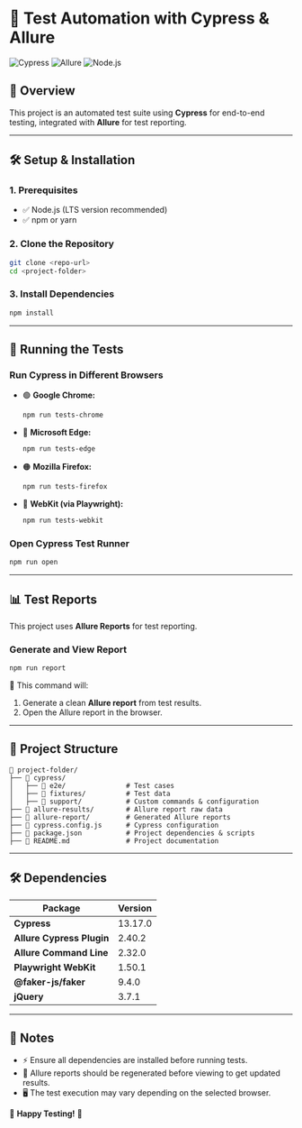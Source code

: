 # 🧪 Test Automation with Cypress & Allure

![Cypress](https://img.shields.io/badge/Cypress-13.17.0-brightgreen) 
![Allure](https://img.shields.io/badge/Allure-2.32.0-blue)
![Node.js](https://img.shields.io/badge/Node.js-LTS-yellowgreen)

## 📌 Overview
This project is an automated test suite using **Cypress** for end-to-end testing, integrated with **Allure** for test reporting.

---

## 🛠️ Setup & Installation

### **1. Prerequisites**
- ✅ Node.js (LTS version recommended)
- ✅ npm or yarn

### **2. Clone the Repository**
```bash
git clone <repo-url>
cd <project-folder>
```

### **3. Install Dependencies**
```bash
npm install
```

---

## 🚀 Running the Tests

### **Run Cypress in Different Browsers**
- 🟢 **Google Chrome:**
  ```bash
  npm run tests-chrome
  ```
- 🔵 **Microsoft Edge:**
  ```bash
  npm run tests-edge
  ```
- 🟠 **Mozilla Firefox:**
  ```bash
  npm run tests-firefox
  ```
- 🍏 **WebKit (via Playwright):**
  ```bash
  npm run tests-webkit
  ```

### **Open Cypress Test Runner**
```bash
npm run open
```

---

## 📊 Test Reports

This project uses **Allure Reports** for test reporting.

### **Generate and View Report**
```bash
npm run report
```

🔹 This command will:
1. Generate a clean **Allure report** from test results.
2. Open the Allure report in the browser.

---

## 📂 Project Structure

```
📁 project-folder/
├── 📁 cypress/
│   ├── 📁 e2e/               # Test cases
│   ├── 📁 fixtures/          # Test data
│   ├── 📁 support/           # Custom commands & configuration
├── 📁 allure-results/        # Allure report raw data
├── 📁 allure-report/         # Generated Allure reports
├── 📄 cypress.config.js      # Cypress configuration
├── 📄 package.json           # Project dependencies & scripts
├── 📄 README.md              # Project documentation
```

---

## 🛠️ Dependencies
| Package                     | Version  |
|-----------------------------|----------|
| **Cypress**                 | 13.17.0  |
| **Allure Cypress Plugin**   | 2.40.2   |
| **Allure Command Line**     | 2.32.0   |
| **Playwright WebKit**       | 1.50.1   |
| **@faker-js/faker**         | 9.4.0    |
| **jQuery**                  | 3.7.1    |

---

## 📌 Notes
- ⚡ Ensure all dependencies are installed before running tests.
- 🔄 Allure reports should be regenerated before viewing to get updated results.
- 🖥️ The test execution may vary depending on the selected browser.

🚀 **Happy Testing!** 🎯

